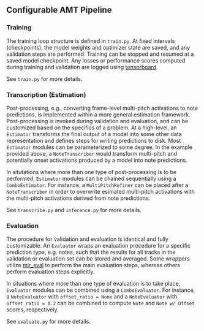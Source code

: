 ## Configurable AMT Pipeline

### Training
The training loop structure is defined in ```train.py```.
At fixed intervals (checkpoints), the model weights and optimizer state are saved, and any validation steps are performed.
Training can be stopped and resumed at a saved model checkpoint.
Any losses or performance scores computed during training and validation are logged using [tensorboard](https://www.tensorflow.org/tensorboard).
<!---
Note that currently the random number generator of the ```TranscriptionDataset``` is not saved.
This means stopping and starting an experiment can lead to different results.
-->

See ```train.py``` for more details.

### Transcription (Estimation)
Post-processing, e.g., converting frame-level multi-pitch activations to note predictions, is implemented within a more general estimation framework.
Post-processing is invoked during validation and evaluation, and can be customized based on the specifics of a problem.
At a high-level, an ```Estimator``` transforms the final output of a model into some other data representation and defines steps for writing predictions to disk.
Most ```Estimator``` modules can be parameterized to some degree.
In the example provided above, a ```NoteTranscriber``` would transform multi-pitch and potentially onset activations produced by a model into note predictions.

In situtations where more than one type of post-processing is to be performed, ```Estimator``` modules can be chained sequentially using a ```ComboEstimator```.
For instance, a ```MultiPitchRefiner``` can be placed after a ```NoteTranscriber``` in order to overwrite esimated multi-pitch activations with the multi-pitch activations derived from note predictions.

See ```transcribe.py``` and ```inference.py``` for more details.

### Evaluation
The procedure for validation and evaluation is identical and fully customizable.
An ```Evaluator``` wraps an evaluation procedure for a specific prediction type, e.g. notes, such that the results for all tracks in the validation or evaluation set can be stored and averaged.
Some wrappers utilize [mir_eval](https://craffel.github.io/mir_eval/) to perform the main evaluation steps, whereas others perform evaluation steps explicitly.

In situations where more than one type of evaluation is to take place, ```Evaluator``` modules can be combined using a ```ComboEvaluator```.
For instance, a ```NoteEvaluator``` with ```offset_ratio = None``` and a ```NoteEvaluator``` with ```offset_ratio = 0.2``` can be combined to compute ```Note``` and ```Note w/ Offset``` scores, respectively.

See ```evaluate.py``` for more details.
